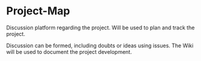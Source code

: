 # Project-Map
Discussion platform regarding the project. Will be used to plan and track the project.

Discussion can be formed, including doubts or ideas using issues. The Wiki will be used to document the project development.
